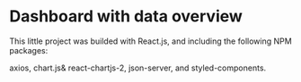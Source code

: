 # Dashboard with data overview

This little project was builded with React.js, and including the following NPM packages: 

axios, chart.js& react-chartjs-2, json-server, and styled-components.

